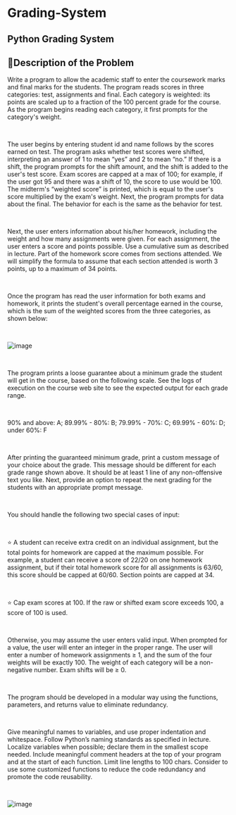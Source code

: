 # Grading-System
Python Grading System 
----------------------------------------------------

## 📄Description of the Problem

Write a program to allow the academic staff to enter the coursework marks and final marks for 
the students. The program reads scores in three categories: test, assignments and final. Each 
category is weighted: its points are scaled up to a fraction of the 100 percent grade for the 
course. As the program begins reading each category, it first prompts for the category's weight.

</br>

The user begins by entering student id and name follows by the scores earned on test. The 
program asks whether test scores were shifted, interpreting an answer of 1 to mean “yes” and 
2 to mean “no.” If there is a shift, the program prompts for the shift amount, and the shift is 
added to the user's test score. Exam scores are capped at a max of 100; for example, if the user 
got 95 and there was a shift of 10, the score to use would be 100. The midterm's “weighted 
score” is printed, which is equal to the user's score multiplied by the exam's weight. Next, the 
program prompts for data about the final. The behavior for each is the same as the behavior 
for test.

</br>

Next, the user enters information about his/her homework, including the weight and how many 
assignments were given. For each assignment, the user enters a score and points possible. Use 
a cumulative sum as described in lecture. Part of the homework score comes from sections 
attended. We will simplify the formula to assume that each section attended is worth 3 points, 
up to a maximum of 34 points.

</br>

Once the program has read the user information for both exams and homework, it prints the 
student's overall percentage earned in the course, which is the sum of the weighted scores from 
the three categories, as shown below:

</br>

![image](https://user-images.githubusercontent.com/123357802/215338162-1a9ca2d9-0c4f-487f-9444-964457a1b0b9.png)

</br>

The program prints a loose guarantee about a minimum grade the student will get in the course, 
based on the following scale. See the logs of execution on the course web site to see the 
expected output for each grade range.

</br>

 90% and above: A; 89.99% - 80%: B; 79.99% - 70%: C; 69.99% - 60%: D; under 60%: F 
 
</br>
 
After printing the guaranteed minimum grade, print a custom message of your choice about the 
grade. This message should be different for each grade range shown above. It should be at 
least 1 line of any non-offensive text you like. Next, provide an option to repeat the next grading for the students with an appropriate prompt message.

</br>

You should handle the following two special cases of input:

</br>

⭐ A student can receive extra credit on an individual assignment, but the total points for 
homework are capped at the maximum possible. For example, a student can receive a 
score of 22/20 on one homework assignment, but if their total homework score for all 
assignments is 63/60, this score should be capped at 60/60. Section points are capped at 34.

</br>

⭐ Cap exam scores at 100. If the raw or shifted exam score exceeds 100, a score of 100 is 
used.

</br>

Otherwise, you may assume the user enters valid input. When prompted for a value, the user 
will enter an integer in the proper range. The user will enter a number of homework assignments ≥ 1, and the sum of the four weights will be exactly 100. The weight of each 
category will be a non-negative number. Exam shifts will be ≥ 0.

</br>

The program should be developed in a modular way using the functions, parameters, and 
returns value to eliminate redundancy. 

</br>

Give meaningful names to variables, and use proper indentation and whitespace. Follow 
Python’s naming standards as specified in lecture. Localize variables when possible; declare 
them in the smallest scope needed. Include meaningful comment headers at the top of your 
program and at the start of each function. Limit line lengths to 100 chars. Consider to use some 
customized functions to reduce the code redundancy and promote the code reusability.

</br>


![image](https://user-images.githubusercontent.com/123357802/215338216-dac86c6d-481c-4e49-b391-b6707bf63c4d.png)



